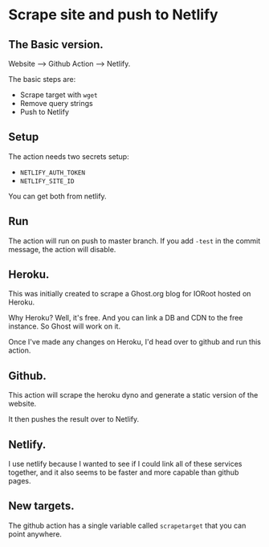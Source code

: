 # Scrape site and push to Netlify

## The Basic version.

Website --> Github Action --> Netlify.

The basic steps are:

- Scrape target with `wget`
- Remove query strings
- Push to Netlify

## Setup

The action needs two secrets setup:

- `NETLIFY_AUTH_TOKEN`
- `NETLIFY_SITE_ID`

You can get both from netlify.

## Run

The action will run on push to master branch. If you add `-test` in the commit message, the action will disable.

## Heroku.

This was initially created to scrape a Ghost.org blog for IORoot hosted on Heroku.

Why Heroku? Well, it's free. And you can link a DB and CDN to the free instance. So Ghost will work on it.

Once I've made any changes on Heroku, I'd head over to github and run this action.

## Github.

This action will scrape the heroku dyno and generate a static version of the website. 

It then pushes the result over to Netlify.

## Netlify.

I use netlify because I wanted to see if I could link all of these services together, and it also seems to be faster and
more capable than github pages.

## New targets. 

The github action has a single variable called `scrapetarget` that you can point anywhere.